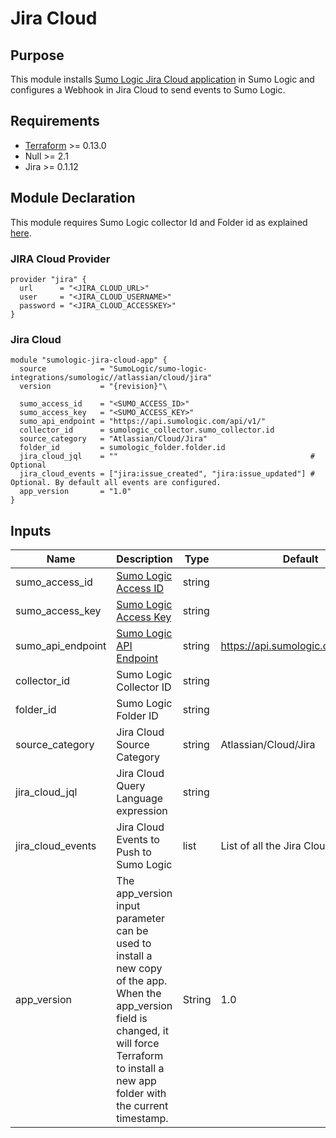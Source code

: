 # Jira Cloud

## Purpose

This module installs [Sumo Logic Jira Cloud application](https://help.sumologic.com/07Sumo-Logic-Apps/08App_Development/Jira_Cloud) in Sumo Logic and configures a Webhook in Jira Cloud to send events to Sumo Logic.

## Requirements

* [Terraform](https://www.terraform.io/downloads.html) >= 0.13.0
* Null >= 2.1
* Jira >= 0.1.12

## Module Declaration

This module requires Sumo Logic collector Id and Folder id as explained [here](https://github.com/SumoLogic/terraform-sumologic-sumo-logic-integrations#prerequisites-for-using-modules).

### JIRA Cloud Provider

```shell
provider "jira" {
  url      = "<JIRA_CLOUD_URL>"
  user     = "<JIRA_CLOUD_USERNAME>"
  password = "<JIRA_CLOUD_ACCESSKEY>"
}
```
### Jira Cloud

```shell
module "sumologic-jira-cloud-app" {
  source            = "SumoLogic/sumo-logic-integrations/sumologic//atlassian/cloud/jira"
  version           = "{revision}"\

  sumo_access_id    = "<SUMO_ACCESS_ID>"
  sumo_access_key   = "<SUMO_ACCESS_KEY>"
  sumo_api_endpoint = "https://api.sumologic.com/api/v1/"
  collector_id      = sumologic_collector.sumo_collector.id
  source_category   = "Atlassian/Cloud/Jira"
  folder_id         = sumologic_folder.folder.id
  jira_cloud_jql    = ""                                           # Optional
  jira_cloud_events = ["jira:issue_created", "jira:issue_updated"] # Optional. By default all events are configured.
  app_version       = "1.0"
}
```

## Inputs

| Name | Description | Type | Default | Required |
|------|-------------|------|---------|:-----:|
|sumo_access_id|[Sumo Logic Access ID](https://help.sumologic.com/Manage/Security/Access-Keys)|string||yes
|sumo_access_key|[Sumo Logic Access Key](https://help.sumologic.com/Manage/Security/Access-Keys)|string||yes
|sumo_api_endpoint|[Sumo Logic API Endpoint](https://help.sumologic.com/APIs/General-API-Information/Sumo-Logic-Endpoints-and-Firewall-Security)|string|https://api.sumologic.com/api/v1/|yes
|collector_id|Sumo Logic Collector ID|string||yes
|folder_id|Sumo Logic Folder ID|string||yes
|source_category|Jira Cloud Source Category|string|Atlassian/Cloud/Jira|yes
|jira_cloud_jql|Jira Cloud Query Language expression|string||no
|jira_cloud_events|Jira Cloud Events to Push to Sumo Logic|list|List of all the Jira Cloud Events|yes
|app_version|The app_version input parameter can be used to install a new copy of the app. When the app_version field is changed, it will force Terraform to install a new app folder with the current timestamp.|String|1.0|no
